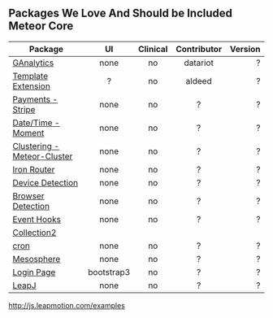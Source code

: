 ## Packages We Love And Should be Included Meteor Core  

| Package       | UI | Clinical  | Contributor | Version  |
| ------------- |:----------------:| :----------------: |  :----------------: |---------------:|
| [GAnalytics](https://github.com/datariot/meteor-ganalytics) | none | no |  datariot | ? |
| [Template Extension](https://github.com/aldeed/meteor-template-extension)  | ? | no |  aldeed | ? |
| [Payments - Stripe](https://atmosphere.meteor.com/package/stripe) | none | no |  ? | ? |  
| [Date/Time - Moment](https://github.com/possibilities/meteor-moment)  | none | no |  ? | ? |  
| [Clustering - Meteor-Cluster](https://github.com/arunoda/meteor-cluster)  | none | no |  ? | ? |  
| [Iron Router](https://github.com/EventedMind/meteor-iron-router)  | none | no |  ? | ? |  
| [Device Detection](https://atmosphere.meteor.com/package/device-detection)  | none | no |  ? | ? |    
| [Browser Detection](https://atmosphere.meteor.com/package/browser-detection ) | none | no |  ? | ? |  
| [Event Hooks](https://atmosphere.meteor.com/package/event-hooks)  | none | no |  ? | ? |  
| [Collection2](https://atmosphere.meteor.com/package/collection2)  
| [cron](https://atmosphere.meteor.com/package/cron)  | none | no |  ? | ? |    
| [Mesosphere](https://atmosphere.meteor.com/package/Mesosphere)  | none | no |  ? | ? |  
| [Login Page](https://atmosphere.meteor.com/package/accounts-entry)  | bootstrap3 | no |  ? | ? |     
| [LeapJ](https://github.com/kevohagan/meteor-leapmotion) | none | no |  ? | ? |  



http://js.leapmotion.com/examples  
